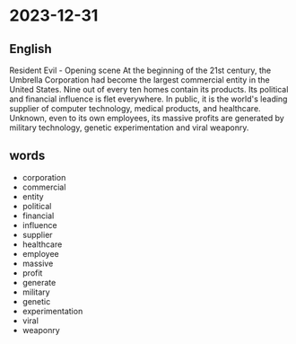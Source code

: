 # 2023-12-31

## English
Resident Evil - Opening scene
At the beginning of the 21st century, the Umbrella Corporation had become
the largest commercial entity in the United States. Nine out of every ten
homes contain its products. Its political and financial influence is flet
everywhere. In public, it is the world's leading supplier of computer
technology, medical products, and healthcare. Unknown, even to its own
employees, its massive profits are generated by military technology, genetic
experimentation and viral weaponry.

## words
* corporation
* commercial
* entity
* political
* financial
* influence
* supplier
* healthcare
* employee
* massive
* profit
* generate
* military
* genetic
* experimentation
* viral
* weaponry

